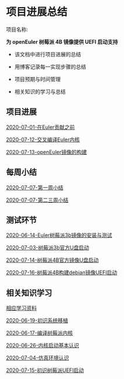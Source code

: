 # 项目进展总结

项目名称:

**为 openEuler 树莓派 4B 镜像提供 UEFI 启动支持**

- 该文档中进行项目进展的总结

- 用博客记录每一实现步骤的总结

- 项目预期与时间管理

-  相关知识的学习与总结

## 项目进展

[2020-07-01-在Euler贡献之前](./docs/2020-07-01-在Euler贡献之前.md)

[2020-07-12-交叉编译Euler内核](./docs/2020-07-12-交叉编译Euler内核.md)


[2020-07-13-openEuler镜像的构建](./docs/2020-07-13-openEuler镜像的构建.md)


## 每周小结

[ 2020-07-07-第一周小结](./docs/2020-07-07-第一周小结.md)

[ 2020-07-07-第二三周小结](./docs/2020-07-21-第二三周总结.md)

## 测试环节

[ 2020-06-14-Euler树莓派3b镜像的安装与测试](./docs/2020-06-14-Euler树莓派3b镜像的安装与测试.md )

[2020-07-03-树莓派3b官方U盘启动](./docs/2020-07-03-树莓派3b官方U盘启动.md)

[2020-07-14-树莓派4B官方镜像U盘启动](./docs/2020-07-14-树莓派4B官方镜像U盘启动.md)

[ 2020-07-16-树莓派4B构建debian镜像UEFI启动](./docs/2020-07-16-树莓派4B构建debian镜像UEFI启动.md)

## 相关知识学习

[相应学习资料](./docs/相应学习资料.md )

[2020-06-19-初识系统移植](./docs/2020-06-19-初识系统移植.md)


[2020-06-17-编译树莓派内核](./docs/2020-06-17-编译树莓派内核.md)

[2020-06-26-内核启动基本认识](./docs/2020-06-26-内核启动基本认识.md)

[2020-07-04-仿真环境认识](./docs/2020-07-04-仿真环境认识.md)

[ 2020-07-15-初识树莓派UEFI启动](./docs/2020-07-15-初识树莓派UEFI启动.md)
